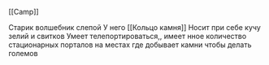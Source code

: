 [[Camp]]

Старик волшебник слепой
У него [[Кольцо камня]]
Носит при себе кучу зелий и свитков
Умеет телепортироваться,, имеет нное количество стационарных порталов на местах где добывает камни чтобы делать големов